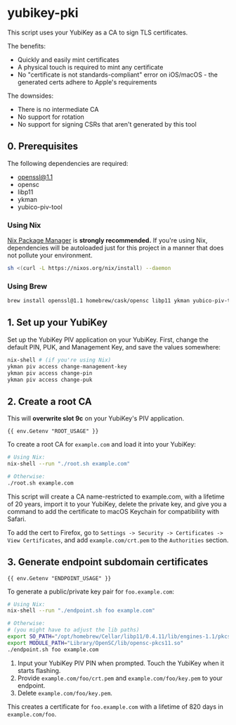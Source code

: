 # yubikey-pki

This script uses your YubiKey as a CA to sign TLS certificates.

The benefits:

- Quickly and easily mint certificates
- A physical touch is required to mint any certificate
- No "certificate is not standards-compliant" error on iOS/macOS - the
generated certs adhere to Apple's requirements

The downsides:

- There is no intermediate CA
- No support for rotation
- No support for signing CSRs that aren't generated by this tool

## 0. Prerequisites

The following dependencies are required:

- openssl@1.1
- opensc
- libp11
- ykman
- yubico-piv-tool

### Using Nix

[Nix Package Manager](https://nixos.org/download.html) is **strongly
recommended.** If you're using Nix, dependencies will be autoloaded
just for this project in a manner that does not pollute your environment.

```bash
sh <(curl -L https://nixos.org/nix/install) --daemon
```

### Using Brew

```bash
brew install openssl@1.1 homebrew/cask/opensc libp11 ykman yubico-piv-tool
```

## 1. Set up your YubiKey

Set up the YubiKey PIV application on your YubiKey.
First, change the default PIN, PUK, and Management Key, and save the values somewhere:

```bash
nix-shell # (if you're using Nix)
ykman piv access change-management-key
ykman piv access change-pin
ykman piv access change-puk
```

## 2. Create a root CA

This will **overwrite slot 9c** on your YubiKey's PIV application.

```
{{ env.Getenv "ROOT_USAGE" }}
```

To create a root CA for `example.com` and load it into your YubiKey:

```bash
# Using Nix:
nix-shell --run "./root.sh example.com"

# Otherwise:
./root.sh example.com
```

This script will create a CA name-restricted to example.com, with a
lifetime of 20 years, import it to your YubiKey, delete the private key,
and give you a command to add the certificate to macOS Keychain for
compatibility with Safari.

To add the cert to Firefox, go to `Settings -> Security -> Certificates -> View Certificates`,
and add `example.com/crt.pem` to the `Authorities` section.

## 3. Generate endpoint subdomain certificates

```
{{ env.Getenv "ENDPOINT_USAGE" }}
```

To generate a public/private key pair for `foo.example.com`:

```bash
# Using Nix:
nix-shell --run "./endpoint.sh foo example.com"

# Otherwise:
# (you might have to adjust the lib paths)
export SO_PATH="/opt/homebrew/Cellar/libp11/0.4.11/lib/engines-1.1/pkcs11.dylib"
export MODULE_PATH="Library/OpenSC/lib/opensc-pkcs11.so"
./endpoint.sh foo example.com
```

1. Input your YubiKey PIV PIN when prompted. Touch the YubiKey when it starts flashing.
2. Provide `example.com/foo/crt.pem` and `example.com/foo/key.pem` to your endpoint.
3. Delete `example.com/foo/key.pem`.

This creates a certificate for `foo.example.com` with a lifetime of 820 days in `example.com/foo`.

